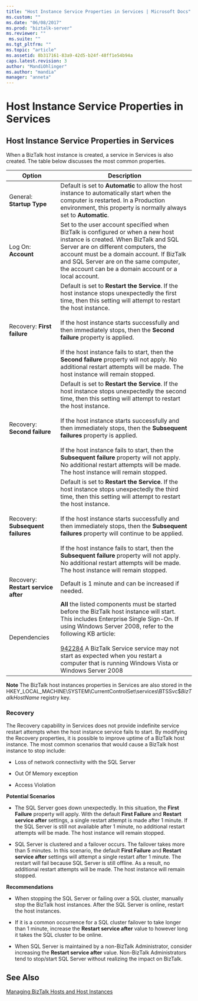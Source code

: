 ```yaml
---
title: "Host Instance Service Properties in Services | Microsoft Docs"
ms.custom: ""
ms.date: "06/08/2017"
ms.prod: "biztalk-server"
ms.reviewer: ""
 ms.suite: ""
ms.tgt_pltfrm: ""
ms.topic: "article"
ms.assetid: 8b317161-83a9-42d5-b24f-48ff1e54b94a
caps.latest.revision: 3
author: "MandiOhlinger"
ms.author: "mandia"
manager: "anneta"
---
```

# Host Instance Service Properties in Services
## Host Instance Service Properties in Services  
 When a BizTalk host instance is created, a service in Services is also created. The table below discusses the most common properties.  
  
|Option|Description|  
|------------|-----------------|  
|General: **Startup Type**|Default is set to **Automatic** to allow the host instance to automatically start when the computer is restarted. In a Production environment, this property is normally always set to **Automatic**.|  
|Log On: **Account**|Set to the user account specified when BizTalk is configured or when a new host instance is created. When BizTalk and SQL Server are on different computers, the account must be a domain account. If BizTalk and SQL Server are on the same computer, the account can be a domain account or a local account.|  
|Recovery: **First failure**|Default is set to **Restart the Service**. If the host instance stops unexpectedly the first time, then this setting will attempt to restart the host instance.<br /><br /> If the host instance starts successfully and then immediately stops, then the **Second failure** property is applied.<br /><br /> If the host instance fails to start, then the **Second failure** property will not apply. No additional restart attempts will be made. The host instance will remain stopped.|  
|Recovery: **Second failure**|Default is set to **Restart the Service**. If the host instance stops unexpectedly the second time, then this setting will attempt to restart the host instance.<br /><br /> If the host instance starts successfully and then immediately stops, then the **Subsequent failures** property is applied.<br /><br /> If the host instance fails to start, then the **Subsequent failure** property will not apply. No additional restart attempts will be made. The host instance will remain stopped.|  
|Recovery: **Subsequent failures**|Default is set to **Restart the Service**. If the host instance stops unexpectedly the third time, then this setting will attempt to restart the host instance.<br /><br /> If the host instance starts successfully and then immediately stops, then the **Subsequent failures** property will continue to be applied.<br /><br /> If the host instance fails to start, then the **Subsequent failure** property will not apply. No additional restart attempts will be made. The host instance will remain stopped.|  
|Recovery: **Restart service after**|Default is 1 minute and can be increased if needed.|  
|Dependencies|**All** the listed components must be started before the BizTalk host instance will start. This includes Enterprise Single Sign-On. If using Windows Server 2008, refer to the following KB article:<br /><br /> [942284](http://support.microsoft.com/kb/942284) A BizTalk Service service may not start as expected when you restart a computer that is running Windows Vista or Windows Server 2008|  
  
 **Note** The BizTalk host instances properties in Services are also stored in the HKEY_LOCAL_MACHINE\SYSTEM\CurrentControlSet\services\BTSSvc$*BizTalkHostName* registry key.  
  
### Recovery  
 The Recovery capability in Services does not provide indefinite service restart attempts when the host instance service fails to start. By modifying the Recovery properties, it is possible to improve uptime of a BizTalk host instance. The most common scenarios that would cause a BizTalk host instance to stop include:  
  
-   Loss of network connectivity with the SQL Server  
  
-   Out Of Memory exception  
  
-   Access Violation  
  
 **Potential Scenarios**  
  
-   The SQL Server goes down unexpectedly. In this situation, the **First Failure** property will apply. With the default **First Failure** and **Restart service after** settings, a single restart attempt is made after 1 minute. If the SQL Server is still not available after 1 minute, no additional restart attempts will be made. The host instance will remain stopped.  
  
-   SQL Server is clustered and a failover occurs. The failover takes more than 5 minutes. In this scenario, the default **First Failure** and **Restart service after** settings will attempt a single restart after 1 minute. The restart will fail because SQL Server is still offline. As a result, no additional restart attempts will be made. The host instance will remain stopped.  
  
 **Recommendations**  
  
-   When stopping the SQL Server or failing over a SQL cluster, manually stop the BizTalk host instances. After the SQL Server is online, restart the host instances.  
  
-   If it is a common occurrence for a SQL cluster failover to take longer than 1 minute, increase the **Restart service after** value to however long it takes the SQL cluster to be online.  
  
-   When SQL Server is maintained by a non-BizTalk Administrator, consider increasing the **Restart service after** value. Non-BizTalk Administrators tend to stop/start SQL Server without realizing the impact on BizTalk.  
  
## See Also  
 [Managing BizTalk Hosts and Host Instances](../core/managing-biztalk-hosts-and-host-instances.md)